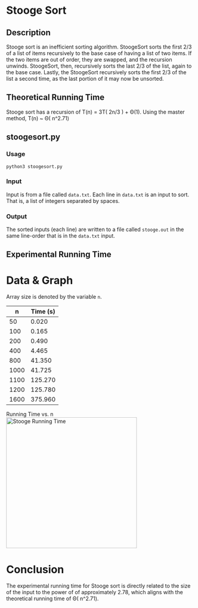 # Stooge Sort

## Description
Stooge sort is an inefficient sorting algorithm.  StoogeSort sorts the first 2/3 of a list of items recursively to the base case of having a list of two items. If the two items are out of order, they are swapped, and the recursion unwinds.  StoogeSort, then, recursively sorts the last 2/3 of the list, again to the base case. Lastly, the StoogeSort recursively sorts the first 2/3 of the list a second time, as the last portion of it may now be unsorted.

## Theoretical Running Time
Stooge sort has a recursion of T(n) = 3T( 2n/3 ) + Θ(1). Using the master method, T(n) ~ Θ( n^2.71)

## stoogesort.py

### Usage
`python3 stoogesort.py`

### Input
Input is from a file called `data.txt`.  Each line in `data.txt` is an input to sort.  That is, a list of integers separated by spaces.

### Output
The sorted inputs (each line) are written to a file called `stooge.out` in the same line-order that is in the `data.txt` input.

## Experimental Running Time

# Data & Graph
Array size is denoted by the variable `n`.

| n | Time (s) |
| ---------- | -------- |
| 50  |  0.020|
| 100  |  0.165|
| 200  |  0.490|
| 400  |  4.465|
| 800  |  41.350|
| 1000  |  41.725|
| 1100  |  125.270|
| 1200  |  125.780|
| 1600  |  375.960|

Running Time vs. n<br>
<img alt="Stooge Running Time" src="https://github.com/vchapple17/algorithms/blob/master/sorting/stooge-sort/img/stooge-linear.png" height="350">

# Conclusion
The experimental running time for Stooge sort is directly related to the size of the input to the power of of approximately 2.78, which aligns with the theoretical running time of Θ( n^2.71).
